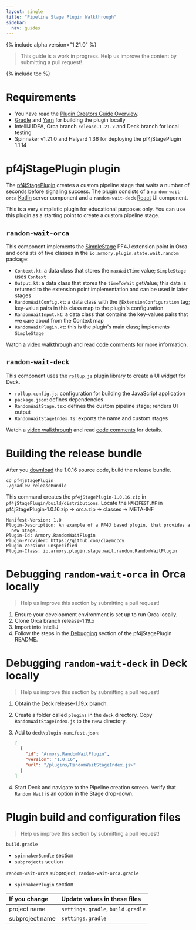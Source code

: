 ```yaml
---
layout: single
title: "Pipeline Stage Plugin Walkthrough"
sidebar:
  nav: guides
---
```


{% include alpha version="1.21.0" %}
> This guide is a work in progress. Help us improve the content by submitting a pull request!

{% include toc %}


# Requirements

* You have read the [Plugin Creators Guide Overview](/guides/developer/plugin-creators/overview/).
* [Gradle](https://gradle.org/) and [Yarn](https://classic.yarnpkg.com/en/) for building the plugin locally
* IntelliJ IDEA, Orca branch `release-1.21.x` and Deck branch  for local testing
* Spinnaker v1.21.0 and Halyard 1.36 for deploying the pf4jStagePlugin 1.1.14

# pf4jStagePlugin plugin

The [pf4jStagePlugin](https://github.com/spinnaker-plugin-examples/pf4jStagePlugin) creates a custom pipeline stage that waits a number of seconds before signaling success. The plugin consists of a `random-wait-orca` [Kotlin](https://kotlinlang.org/docs/reference/) server component and a `random-wait-deck` [React](https://reactjs.org/) UI component.

This is a very simplistic plugin for educational purposes only. You can use this plugin as a starting point to create a custom pipeline stage.

## `random-wait-orca`

This component implements the [SimpleStage](https://github.com/spinnaker/orca/blob/ab89a0d7f847205ccd62e70f8a714040a8621ee7/orca-api/src/main/java/com/netflix/spinnaker/orca/api/SimpleStage.java) PF4J extension point in Orca and  consists of five classes in the `io.armory.plugin.state.wait.random` package:

* `Context.kt`: a data class that stores the `maxWaitTime` value; `SimpleStage` uses `Context`
* `Output.kt`: a data class that stores the `timeToWait` getValue; this data is returned to the extension point implementation and can be used in later stages
* `RandomWaitConfig.kt`: a data class with the `@ExtensionConfiguration` tag; key-value pairs in this class map to the plugin's configuration
* `RandomWaitInput.kt`: a data class that contains the key-values pairs that we care about from the Context map
* `RandomWaitPlugin.kt`: this is the plugin's main class; implements `SimpleStage`

Watch a [video walkthrough](https://youtu.be/b7BmMY1kR10) and read [code comments](https://github.com/spinnaker-plugin-examples/pf4jStagePlugin/tree/master/random-wait-orca/src/main/kotlin/io/armory/plugin/stage/wait/random) for more information.

## `random-wait-deck`

This component uses the [`rollup.js`](https://rollupjs.org/guide/en/#plugins-overview) plugin library to create a UI widget for Deck.

* `rollup.config.js`: configuration for building the JavaScript application
* `package.json`: defines dependencies
* `RandomWaitStage.tsx`: defines the custom pipeline stage; renders UI output
* `RandomWaitStageIndex.ts`: exports the name and custom stages

Watch a [video walkthrough](https://youtu.be/u9NVlG58NYo) and read [code comments](https://github.com/spinnaker-plugin-examples/pf4jStagePlugin/tree/master/random-wait-deck/src) for details.

# Building the release bundle

After you [download](https://github.com/spinnaker-plugin-examples/pf4jStagePlugin/archive/v1.0.16.tar.gz) the 1.0.16 source code, build the release bundle.

 ```shell
 cd pf4jStagePlugin
 ./gradlew releaseBundle
 ```

This command creates the `pf4jStagePlugin-1.0.16.zip` in `pf4jStagePlugin/build/distributions`. Locate the `MANIFEST.MF` in pf4jStagePlugin-1.0.16.zip -> orca.zip -> classes -> META-INF

```
Manifest-Version: 1.0
Plugin-Description: An example of a PF4J based plugin, that provides a
  new stage.
Plugin-Id: Armory.RandomWaitPlugin
Plugin-Provider: https://github.com/claymccoy
Plugin-Version: unspecified
Plugin-Class: io.armory.plugin.stage.wait.random.RandomWaitPlugin
```


# Debugging `random-wait-orca` in Orca locally

> Help us improve this section by submitting a pull request!

1. Ensure your development environment is set up to run Orca locally.
1. Clone Orca branch release-1.19.x
1. Import into IntelliJ
1. Follow the steps in the [Debugging](https://github.com/spinnaker-plugin-examples/pf4jStagePlugin#debugging) section of the pf4jStagePlugin README.


# Debugging `random-wait-deck` in Deck locally

> Help us improve this section by submitting a pull request!

1. Obtain the Deck release-1.19.x branch.
1. Create a folder called `plugins` in the `deck` directory. Copy `RandomWaitStageIndex.js` to the new directory.
1. Add to  `deck\plugin-manifest.json`:

	```json
	[
	  {
		"id": "Armory.RandomWaitPlugin",
		"version": "1.0.16",
		"url": "/plugins/RandomWaitStageIndex.js>"
	  }
	]
	```

1. Start Deck and navigate to the Pipeline creation screen. Verify that `Random Wait` is an option in the Stage drop-down.

# Plugin build and configuration files

> Help us improve this section by submitting a pull request!

`build.gradle`
- `spinnakerBundle` section
- `subprojects` section


`random-wait-orca` subproject, `random-wait-orca.gradle`
- `spinnakerPlugin` section

If you change   | Update values in these files
:---------------|:---------------------------------
project name    | `settings.gradle`, `build.gradle`
subproject name | `settings.gradle`
